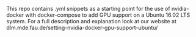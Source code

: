 This repo contains .yml snippets as a starting point for the use of nvidia-docker with docker-compose to add GPU support on a Ubuntu 16.02 LTS system.
For a full description and explanation look at our website at dlm.mde.fau.de/setting-nvidia-docker-gpu-support-ubuntu/
